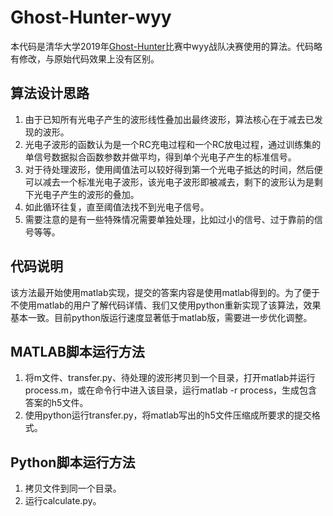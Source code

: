 # Ghost-Hunter-wyy
[Ghost-Hunter]:https://ghost-hunter.net9.org/ "网页"

本代码是清华大学2019年[Ghost-Hunter]比赛中wyy战队决赛使用的算法。代码略有修改，与原始代码效果上没有区别。

## 算法设计思路
1. 由于已知所有光电子产生的波形线性叠加出最终波形，算法核心在于减去已发现的波形。
2. 光电子波形的函数认为是一个RC充电过程和一个RC放电过程，通过训练集的单信号数据拟合函数参数并做平均，得到单个光电子产生的标准信号。
3. 对于待处理波形，使用阈值法可以较好得到第一个光电子抵达的时间，然后便可以减去一个标准光电子波形，该光电子波形即被减去，剩下的波形认为是剩下光电子产生的波形的叠加。
4. 如此循环往复，直至阈值法找不到光电子信号。
5. 需要注意的是有一些特殊情况需要单独处理，比如过小的信号、过于靠前的信号等等。

## 代码说明
该方法最开始使用matlab实现，提交的答案内容是使用matlab得到的。为了便于不使用matlab的用户了解代码详情、我们又使用python重新实现了该算法，效果基本一致。目前python版运行速度显著低于matlab版，需要进一步优化调整。

## MATLAB脚本运行方法
1. 将m文件、transfer.py、待处理的波形拷贝到一个目录，打开matlab并运行process.m，或在命令行中进入该目录，运行matlab -r process，生成包含答案的h5文件。
2. 使用python运行transfer.py，将matlab写出的h5文件压缩成所要求的提交格式。

## Python脚本运行方法
1. 拷贝文件到同一个目录。
2. 运行calculate.py。

